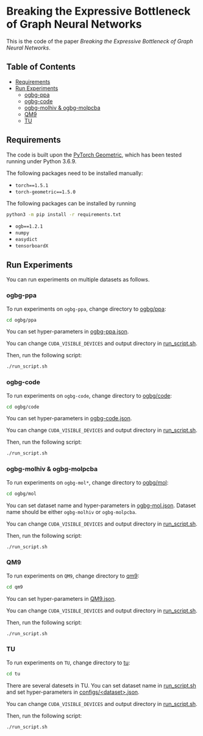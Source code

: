 # Breaking the Expressive Bottleneck of Graph Neural Networks

This is the code of the paper
*Breaking the Expressive Bottleneck of Graph Neural Networks*.

## Table of Contents <!-- omit in toc -->

- [Requirements](#requirements)
- [Run Experiments](#run-experiments)
  - [ogbg-ppa](#ogbg-ppa)
  - [ogbg-code](#ogbg-code)
  - [ogbg-molhiv & ogbg-molpcba](#ogbg-molhiv--ogbg-molpcba)
  - [QM9](#qm9)
  - [TU](#tu)

## Requirements

The code is built upon the
[PyTorch Geometric](https://github.com/rusty1s/pytorch_geometric),
which has been tested running under Python 3.6.9.

The following packages need to be installed manually:

- `torch==1.5.1`
- `torch-geometric==1.5.0`

The following packages can be installed by running

```sh
python3 -m pip install -r requirements.txt
```

- `ogb==1.2.1`
- `numpy`
- `easydict`
- `tensorboardX`

## Run Experiments

You can run experiments on multiple datasets as follows.

### ogbg-ppa

To run experiments on `ogbg-ppa`, change directory to [ogbg/ppa](ogbg/ppa):

```sh
cd ogbg/ppa
```

You can set hyper-parameters in [ogbg-ppa.json](ogbg/ppa/ogbg-ppa.json).

You can change `CUDA_VISIBLE_DEVICES` and output directory in
[run_script.sh](ogbg/ppa/run_script.sh).

Then, run the following script:

```sh
./run_script.sh
```

### ogbg-code

To run experiments on `ogbg-code`, change directory to [ogbg/code](ogbg/code):

```sh
cd ogbg/code
```

You can set hyper-parameters in [ogbg-code.json](ogbg/code/ogbg-code.json).

You can change `CUDA_VISIBLE_DEVICES` and output directory in
[run_script.sh](ogbg/code/run_script.sh).

Then, run the following script:

```sh
./run_script.sh
```

### ogbg-molhiv & ogbg-molpcba

To run experiments on `ogbg-mol*`, change directory to [ogbg/mol](ogbg/mol):

```sh
cd ogbg/mol
```

You can set dataset name and hyper-parameters in
[ogbg-mol.json](ogbg/mol/ogbg-mol.json).
Dataset name should be either `ogbg-molhiv` or `ogbg-molpcba`.

You can change `CUDA_VISIBLE_DEVICES` and output directory in
[run_script.sh](ogbg/mol/run_script.sh).

Then, run the following script:

```sh
./run_script.sh
```

### QM9

To run experiments on `QM9`, change directory to [qm9](qm9):

```sh
cd qm9
```

You can set hyper-parameters in [QM9.json](qm9/QM9.json).

You can change `CUDA_VISIBLE_DEVICES` and output directory in
[run_script.sh](qm9/run_script.sh).

Then, run the following script:

```sh
./run_script.sh
```

### TU

To run experiments on `TU`, change directory to [tu](tu):

```sh
cd tu
```

There are several datesets in TU.
You can set dataset name in [run_script.sh](tu/run_script.sh)
and set hyper-parameters in [configs/\<dataset\>.json](tu/configs).

You can change `CUDA_VISIBLE_DEVICES` and output directory in
[run_script.sh](tu/run_script.sh).

Then, run the following script:

```sh
./run_script.sh
```
